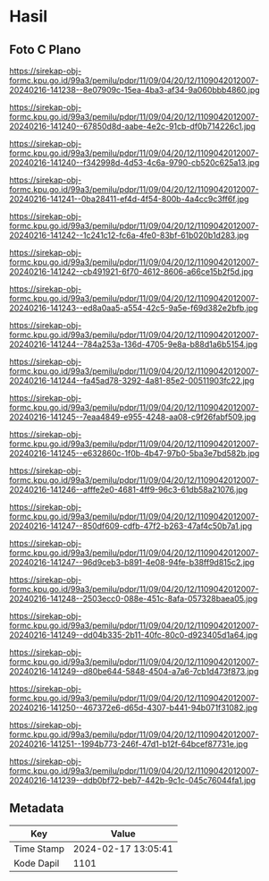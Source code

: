# Hasil

## Foto C Plano

https://sirekap-obj-formc.kpu.go.id/99a3/pemilu/pdpr/11/09/04/20/12/1109042012007-20240216-141238--8e07909c-15ea-4ba3-af34-9a060bbb4860.jpg

https://sirekap-obj-formc.kpu.go.id/99a3/pemilu/pdpr/11/09/04/20/12/1109042012007-20240216-141240--67850d8d-aabe-4e2c-91cb-df0b714226c1.jpg

https://sirekap-obj-formc.kpu.go.id/99a3/pemilu/pdpr/11/09/04/20/12/1109042012007-20240216-141240--f342998d-4d53-4c6a-9790-cb520c625a13.jpg

https://sirekap-obj-formc.kpu.go.id/99a3/pemilu/pdpr/11/09/04/20/12/1109042012007-20240216-141241--0ba28411-ef4d-4f54-800b-4a4cc9c3ff6f.jpg

https://sirekap-obj-formc.kpu.go.id/99a3/pemilu/pdpr/11/09/04/20/12/1109042012007-20240216-141242--1c241c12-fc6a-4fe0-83bf-61b020b1d283.jpg

https://sirekap-obj-formc.kpu.go.id/99a3/pemilu/pdpr/11/09/04/20/12/1109042012007-20240216-141242--cb491921-6f70-4612-8606-a66ce15b2f5d.jpg

https://sirekap-obj-formc.kpu.go.id/99a3/pemilu/pdpr/11/09/04/20/12/1109042012007-20240216-141243--ed8a0aa5-a554-42c5-9a5e-f69d382e2bfb.jpg

https://sirekap-obj-formc.kpu.go.id/99a3/pemilu/pdpr/11/09/04/20/12/1109042012007-20240216-141244--784a253a-136d-4705-9e8a-b88d1a6b5154.jpg

https://sirekap-obj-formc.kpu.go.id/99a3/pemilu/pdpr/11/09/04/20/12/1109042012007-20240216-141244--fa45ad78-3292-4a81-85e2-00511903fc22.jpg

https://sirekap-obj-formc.kpu.go.id/99a3/pemilu/pdpr/11/09/04/20/12/1109042012007-20240216-141245--7eaa4849-e955-4248-aa08-c9f26fabf509.jpg

https://sirekap-obj-formc.kpu.go.id/99a3/pemilu/pdpr/11/09/04/20/12/1109042012007-20240216-141245--e632860c-1f0b-4b47-97b0-5ba3e7bd582b.jpg

https://sirekap-obj-formc.kpu.go.id/99a3/pemilu/pdpr/11/09/04/20/12/1109042012007-20240216-141246--afffe2e0-4681-4ff9-96c3-61db58a21076.jpg

https://sirekap-obj-formc.kpu.go.id/99a3/pemilu/pdpr/11/09/04/20/12/1109042012007-20240216-141247--850df609-cdfb-47f2-b263-47af4c50b7a1.jpg

https://sirekap-obj-formc.kpu.go.id/99a3/pemilu/pdpr/11/09/04/20/12/1109042012007-20240216-141247--96d9ceb3-b891-4e08-94fe-b38ff9d815c2.jpg

https://sirekap-obj-formc.kpu.go.id/99a3/pemilu/pdpr/11/09/04/20/12/1109042012007-20240216-141248--2503ecc0-088e-451c-8afa-057328baea05.jpg

https://sirekap-obj-formc.kpu.go.id/99a3/pemilu/pdpr/11/09/04/20/12/1109042012007-20240216-141249--dd04b335-2b11-40fc-80c0-d923405d1a64.jpg

https://sirekap-obj-formc.kpu.go.id/99a3/pemilu/pdpr/11/09/04/20/12/1109042012007-20240216-141249--d80be644-5848-4504-a7a6-7cb1d473f873.jpg

https://sirekap-obj-formc.kpu.go.id/99a3/pemilu/pdpr/11/09/04/20/12/1109042012007-20240216-141250--467372e6-d65d-4307-b441-94b071f31082.jpg

https://sirekap-obj-formc.kpu.go.id/99a3/pemilu/pdpr/11/09/04/20/12/1109042012007-20240216-141251--1994b773-246f-47d1-b12f-64bcef87731e.jpg

https://sirekap-obj-formc.kpu.go.id/99a3/pemilu/pdpr/11/09/04/20/12/1109042012007-20240216-141239--ddb0bf72-beb7-442b-9c1c-045c76044fa1.jpg


## Metadata

| Key        | Value               |
| ---------- | ------------------- |
| Time Stamp | 2024-02-17 13:05:41 |
| Kode Dapil | 1101                |



